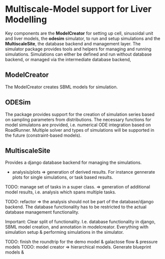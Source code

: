 # Multiscale-Model support for Liver Modelling

Key components are the **ModelCreator** for setting up cell, sinusoidal unit and liver models,
the **odesim** simulator, to run and setup simulations and the **MultiscaleSite**, the database
backend and management layer.
The simulator package provides tools and helpers for managing and running simulations.
Simulations can either be defined and run without database backend, or managed
via the intermediate database backend,

## ModelCreator
The ModelCreator creates SBML models for simulation.

## ODESim
The package provides support for the creation of simulation series based
on sampling parameters from distributions.
The necessary functions for model simulatons are provided, i.e. numerical ODE integration based on RoadRunner.
Multiple solver and types of simulations will be supported in the future (constraint-based models).

## MultiscaleSite
Provides a django database backend for managing the simulations.

* analysis/plots
=> generation of derived results. For instance gennerate plots for single simulations,
 or task based results.

 TODO: manage set of tasks in a super class.
 => generation of additional model results, i.e. analysis which spans multiple tasks.

 TODO: refactor
 => the analysis should not be part of the database/django backend.
 The database functionality has to be restricted to the actual database management functionality.

 Important: Clear split of functionality. I.e. database functionality in django, SBML model creation,
 and annotation in modelcreator.
 Everything with simulation setup & performing simulations in the simulator.

 TODO: finish the roundtrip for the demo model & galactose flow & pressure models
 TODO: model creator => hierarchical models.
 Generate blueprint models &

